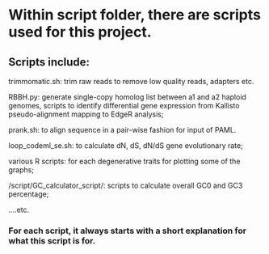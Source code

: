 # Within script folder, there are scripts used for this project. 



## Scripts include:

trimmomatic.sh: trim raw reads to remove low quality reads, adapters etc.


RBBH.py: generate single-copy homolog list between a1 and a2 haploid genomes, scripts to identify differential gene expression from Kallisto pseudo-alignment mapping to EdgeR analysis; 


prank.sh: to align sequence in a pair-wise fashion for input of PAML.


loop_codeml_se.sh: to calculate dN, dS, dN/dS gene evolutionary rate;


various R scripts: for each degenerative traits for plotting some of the graphs;


/script/GC_calculator_script/: scripts to calculate overall GC0 and GC3 percentage;


....etc.



### For each script, it always starts with a short explanation for what this script is for.
